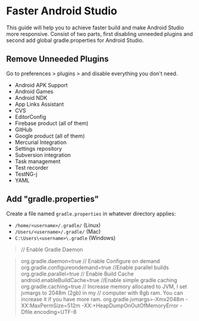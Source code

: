 # Faster Android Studio

This guide will help you to achieve faster build and make Android Studio more responsive. Consist of two parts, first disabling unneeded plugins and second add global gradle.properties for Android Studio.

## Remove Unneeded Plugins

Go to preferences > plugins > and disable everything you don't need.
 - Android APK Support 
 - Android Games
 - Android NDK
 - App Links Assistant
 - CVS
 - EditorConfig
 - Firebase product (all of them)
 - GitHub
 - Google product (all of them)
 - Mercurial Integration
 - Settings repository
 - Subversion integration
 - Task management
 - Test recorder
 - TestNG-j
 - YAML

## Add "gradle.properties"
Create a file named  `gradle.properties`  in whatever directory applies:

-   `/home/<username>/.gradle/`  (Linux)
-   `/Users/<username>/.gradle/`  (Mac)
-   `C:\Users\<username>\.gradle`  (Windows)

> // Enable Gradle Daemon  

> org.gradle.daemon=true
> // Enable Configure on demand  
org.gradle.configureondemand=true
//Enable parallel builds  
org.gradle.parallel=true
// Enable Build Cache  
android.enableBuildCache=true
//Enable simple gradle caching  
org.gradle.caching=true
// Increase memory allocated to JVM, I set jvmargs to 2048m (2gb) in my 
// computer with 8gb ram. You can increase it if you have more ram.
> org.gradle.jvmargs=-Xmx2048m -XX:MaxPermSize=512m -XX:+HeapDumpOnOutOfMemoryError -Dfile.encoding=UTF-8
